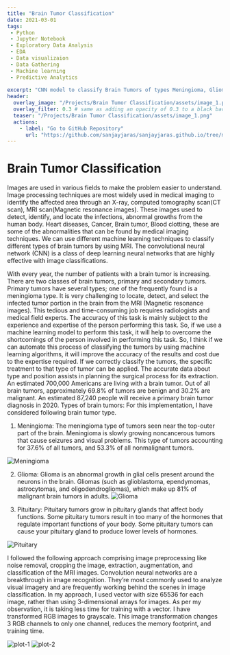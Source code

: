 ```yaml
---
title: "Brain Tumor Classification"
date: 2021-03-01
tags:
 - Python
 - Jupyter Notebook
 - Exploratory Data Analysis
 - EDA
 - Data visualizaion
 - Data Gathering
 - Machine learning
 - Predictive Analytics
 
excerpt: "CNN model to classify Brain Tumors of types Meningioma, Glioma & Pituitary"
header:
  overlay_image: "/Projects/Brain Tumor Classification/assets/image_1.png"
  overlay_filter: 0.3 # same as adding an opacity of 0.3 to a black background
  teaser: "/Projects/Brain Tumor Classification/assets/image_1.png"
  actions:
    - label: "Go to GitHub Repository"
      url: "https://github.com/sanjayjaras/sanjayjaras.github.io/tree/master/Projects/Brain%20Tumor%20Classification"
---
```



# Brain Tumor Classification
Images are used in various fields to make the problem easier to understand. Image processing techniques are most widely used in medical imaging to identify the affected area through an X-ray, computed tomography scan(CT scan), MRI scan(Magnetic resonance images).
These images used to detect, identify, and locate the infections, abnormal growths from the human body. Heart diseases, Cancer, Brain tumor, Blood clotting, these are some of the abnormalities that can be found by medical imaging techniques. We can use different machine
learning techniques to classify different types of brain tumors by using MRI. The convolutional neural network (CNN) is a class of deep learning neural networks that are highly effective with image classifications. 

With every year, the number of patients with a brain tumor is increasing. There are two classes of brain tumors, primary and secondary tumors. Primary tumors have several types; one of the frequently found is a meningioma type. It is very challenging to locate, detect, and select
the infected tumor portion in the brain from the MRI (Magnetic resonance images). This tedious and time-consuming job requires radiologists and medical field experts. The accuracy of this task is mainly subject to the experience and expertise of the person performing this task. So, if we use a machine learning model to perform this task, it will help to overcome the shortcomings of the person involved in performing this task. So, I think if we can automate this process of classifying the tumors by using machine learning algorithms, it will improve the accuracy of the results and cost due to the expertise required. If we correctly classify the tumors, the specific treatment to that type of tumor can be applied. The accurate data about type and position assists in planning the surgical process for its extraction. An estimated 700,000 Americans are living with a brain tumor. Out of all brain tumors, approximately 69.8% of tumors are benign and 30.2% are malignant. An estimated 87,240 people will receive a primary brain tumor diagnosis in 2020.
Types of brain tumors: For this implementation, I have considered following brain tumor type. 
1. Meningioma: The meningioma type of tumors seen near the top-outer part of the brain. Meningioma is slowly growing noncancerous tumors that cause seizures and visual problems. This type of tumors accounting for 37.6% of all tumors, and 53.3% of all nonmalignant tumors.
   
  <img src="/Projects/Brain Tumor Classification/assets/image_2.png" alt="Meningioma" />

2. Glioma: Glioma is an abnormal growth in glial cells present around the neurons in the brain. Gliomas (such as glioblastoma, ependymomas, astrocytomas, and oligodendrogliomas), which make up 81% of malignant brain tumors in adults.
   <img src="/Projects/Brain Tumor Classification/assets/image_3.png" alt="Glioma" />

3. Pituitary: Pituitary tumors grow in pituitary glands that affect body functions. Some pituitary tumors result in too many of the hormones that regulate important functions of your body. Some pituitary tumors can cause your pituitary gland to produce lower levels of hormones.

<img src="/Projects/Brain Tumor Classification/assets/image_4.png" alt="Pituitary" />

I followed the following approach comprising image preprocessing like noise removal, cropping the image, extraction, augmentation, and classification of the MRI images. Convolution neural networks are a breakthrough in image recognition. They’re most commonly used to
analyze visual imagery and are frequently working behind the scenes in image classification. In my approach, I used vector with size 65536 for each image, rather than using 3-dimensional arrays for images. As per my observation, it is taking less time for training with a vector. I have
transformed RGB images to grayscale. This image transformation changes 3 RGB channels to only one channel, reduces the memory footprint, and training time.

<img src="/Projects/Brain Tumor Classification/assets/image_5.png" alt="plot-1" />
<img src="/Projects/Brain Tumor Classification/assets/image_6.png" alt="plot-2" />


